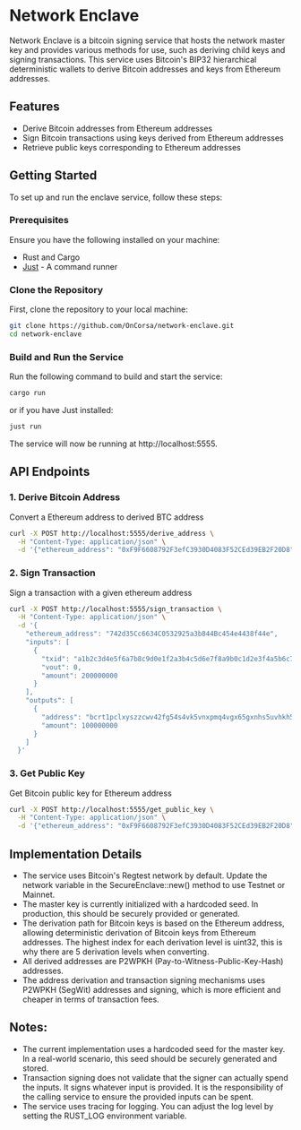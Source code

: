 # Network Enclave

Network Enclave is a bitcoin signing service that hosts the network master key and provides various methods for use, such as deriving child keys and signing transactions. This service uses Bitcoin's BIP32 hierarchical deterministic wallets to derive Bitcoin addresses and keys from Ethereum addresses.

## Features

- Derive Bitcoin addresses from Ethereum addresses
- Sign Bitcoin transactions using keys derived from Ethereum addresses
- Retrieve public keys corresponding to Ethereum addresses

## Getting Started

To set up and run the enclave service, follow these steps:

### Prerequisites

Ensure you have the following installed on your machine:

- Rust and Cargo
- [Just](https://just.systems/) - A command runner

### Clone the Repository

First, clone the repository to your local machine:

```sh
git clone https://github.com/OnCorsa/network-enclave.git
cd network-enclave
```

### Build and Run the Service
Run the following command to build and start the service:
```sh
cargo run
```
or if you have Just installed:

```sh
just run
```
The service will now be running at http://localhost:5555.

## API Endpoints

### 1. Derive Bitcoin Address
Convert a Ethereum address to derived BTC address
```sh
curl -X POST http://localhost:5555/derive_address \
  -H "Content-Type: application/json" \
  -d '{"ethereum_address": "0xF9F6608792F3efC3930D4083F52CEd39EB2F20D8"}'
```

### 2. Sign Transaction
Sign a transaction with a given ethereum address
```sh
curl -X POST http://localhost:5555/sign_transaction \
  -H "Content-Type: application/json" \
  -d '{
    "ethereum_address": "742d35Cc6634C0532925a3b844Bc454e4438f44e",
    "inputs": [
      {
        "txid": "a1b2c3d4e5f6a7b8c9d0e1f2a3b4c5d6e7f8a9b0c1d2e3f4a5b6c7d8e9f0a1b2",
        "vout": 0,
        "amount": 200000000
      }
    ],
    "outputs": [
      {
        "address": "bcrt1pclxyszzcwv42fg54s4vk5vnxpmq4vgx65gxnhs5uvhkh5eg8t6qsntwfvu",
        "amount": 100000000
      }
    ]
  }'
```

### 3. Get Public Key 
Get Bitcoin public key for Ethereum address
```sh
curl -X POST http://localhost:5555/get_public_key \
  -H "Content-Type: application/json" \
  -d '{"ethereum_address": "0xF9F6608792F3efC3930D4083F52CEd39EB2F20D8"}'
```

## Implementation Details
- The service uses Bitcoin's Regtest network by default. Update the network variable in the SecureEnclave::new() method to use Testnet or Mainnet.
- The master key is currently initialized with a hardcoded seed. In production, this should be securely provided or generated.
- The derivation path for Bitcoin keys is based on the Ethereum address, allowing deterministic derivation of Bitcoin keys from Ethereum addresses. The highest index for each derivation level is uint32, this is why there are 5 derivation levels when converting.
- All derived addresses are P2WPKH (Pay-to-Witness-Public-Key-Hash) addresses.
- The address derivation and transaction signing mechanisms uses P2WPKH (SegWit) addresses and signing, which is more efficient and cheaper in terms of transaction fees.

## Notes:
- The current implementation uses a hardcoded seed for the master key. In a real-world scenario, this seed should be securely generated and stored.
- Transaction signing does not validate that the signer can actually spend the inputs. It signs whatever input is provided. It is the responsibility of the calling service to ensure the provided inputs can be spent.
- The service uses tracing for logging. You can adjust the log level by setting the RUST_LOG environment variable.
